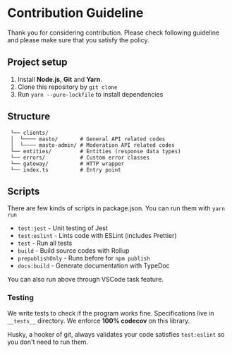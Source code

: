 # Contribution Guideline
Thank you for considering contribution. Please check following guideline and please make sure that you satisfy the policy.

## Project setup
1. Install **Node.js**, **Git** and **Yarn**.
2. Clone this repository by `git clone`
3. Run `yarn --pure-lockfile` to install dependencies

## Structure
```
 └── clients/
 │  └──── masto/       # General API related codes
 │  └──── masto-admin/ # Moderation API related codes
 └── entities/         # Entities (response data types)
 └── errors/           # Custom error classes
 └── gateway/          # HTTP wrapper
 └── index.ts          # Entry point
```

## Scripts
There are few kinds of scripts in package.json. You can run them with `yarn run`
- `test:jest` - Unit testing of Jest
- `test:eslint` - Lints code with ESLint (includes Prettier)
- `test` - Run all tests
- `build` - Build source codes with Rollup
- `prepublishOnly` - Runs before for `npm publish`
- `docs:build` - Generate documentation with TypeDoc

You can also run above through VSCode task feature.

### Testing
We write tests to check if the program works fine. Specifications live in `__tests__` directory. We enforce **100% codecov** on this library.

Husky, a hooker of git, always validates your code satisfies `test:eslint` so you don't need to run them.
